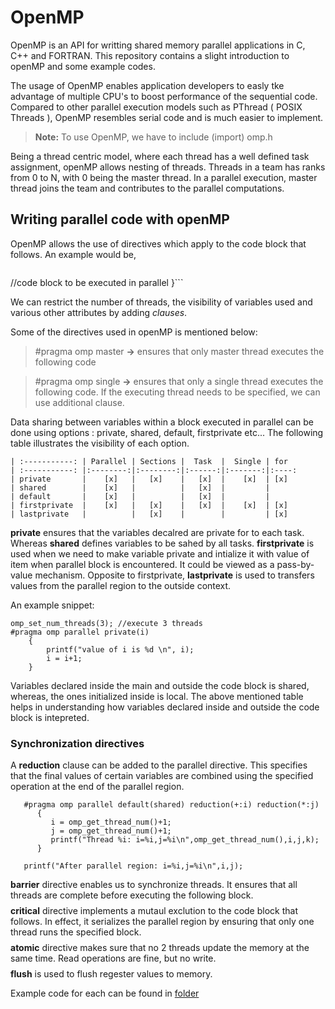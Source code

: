 # OpenMP

OpenMP is an API for writting shared memory parallel applications in C, C++ and FORTRAN. This repository contains a slight introduction to openMP and some example codes. 

The usage of OpenMP enables application developers to easly tke advantage of multiple CPU's to boost performance of the sequential code. Compared to other parallel execution models such as PThread ( POSIX Threads ), OpenMP resembles serial code and is much easier to implement.

> **Note:** To use OpenMP,  we have to include (import) omp.h

Being a thread centric model, where each thread has a well defined task assignment, openMP allows nesting of threads. Threads in a team has ranks from 0 to N, with 0 being the master thread. In a parallel execution, master thread joins the team and contributes to the parallel computations. 


## Writing parallel code with openMP

OpenMP allows the use of directives which apply to the code block that follows. An example would be, 

>```#pragma omp parallel {
  //code block to be executed in parallel
}```

We can restrict the number of threads, the visibility of variables used and various other attributes by adding *clauses*. 

Some of the directives used in openMP is mentioned below: 

> #pragma omp master  **->** ensures that only master thread executes the following code

> #pragma omp single **->** ensures that only a single thread executes the following code. If the executing thread needs to be specified, we can use additional clause. 

Data sharing between variables within a block executed in parallel can be done using options :  private, shared, default, firstprivate etc... The following table illustrates the visibility of each option. 

```
| :-----------: | Parallel | Sections |  Task  |  Single | for
| :-----------: |:--------:|:--------:|:------:|:-------:|:----:
| private       |    [x]   |   [x]    |   [x]  |    [x]  | [x]
| shared        |    [x]   |          |   [x]  |         | 
| default       |    [x]   |          |   [x]  |         | 
| firstprivate  |    [x]   |   [x]    |   [x]  |    [x]  | [x]
| lastprivate   |          |   [x]    |        |         | [x]
```

**private** ensures that the variables decalred are private for to each task. Whereas **shared** defines variables to be sahed by all tasks.  **firstprivate**  is used when we need to make variable private and intialize it with value of item when parallel block is encountered. It could be viewed as a pass-by-value mechanism. Opposite to firstprivate, **lastprivate** is used to transfers values from the parallel region to the outside context. 

An example snippet: 

``` 
omp_set_num_threads(3); //execute 3 threads 
#pragma omp parallel private(i)
    {
        printf("value of i is %d \n", i);
        i = i+1;
    }
```

Variables declared inside the main and outside the code block is shared, whereas, the ones initialized inside is local. The above mentioned table helps in understanding how variables declared inside and outside the code block is intepreted. 



### Synchronization directives

A **reduction** clause can be added to the parallel directive. This specifies that the final values of certain variables are combined using the specified operation  at the end of the parallel region.  

   ``` 
      #pragma omp parallel default(shared) reduction(+:i) reduction(*:j) 
         {
            i = omp_get_thread_num()+1;
            j = omp_get_thread_num()+1;
            printf("Thread %i: i=%i,j=%i\n",omp_get_thread_num(),i,j,k);
         }

      printf("After parallel region: i=%i,j=%i\n",i,j);
```

**barrier** directive enables us to synchronize threads. It ensures that all threads are complete before executing the following block. $$$$
**critical** directive implements a mutaul exclution to the code block that follows. In effect, it serializes the parallel region by ensuring that only one thread runs the specified block. 
$$$$
**atomic** directive makes sure that no 2 threads update the memory at the same time. Read operations are fine, but no write. 
$$$$
**flush** is used to flush regester values to memory. 


Example code for each can be found in  [folder](examples/)
